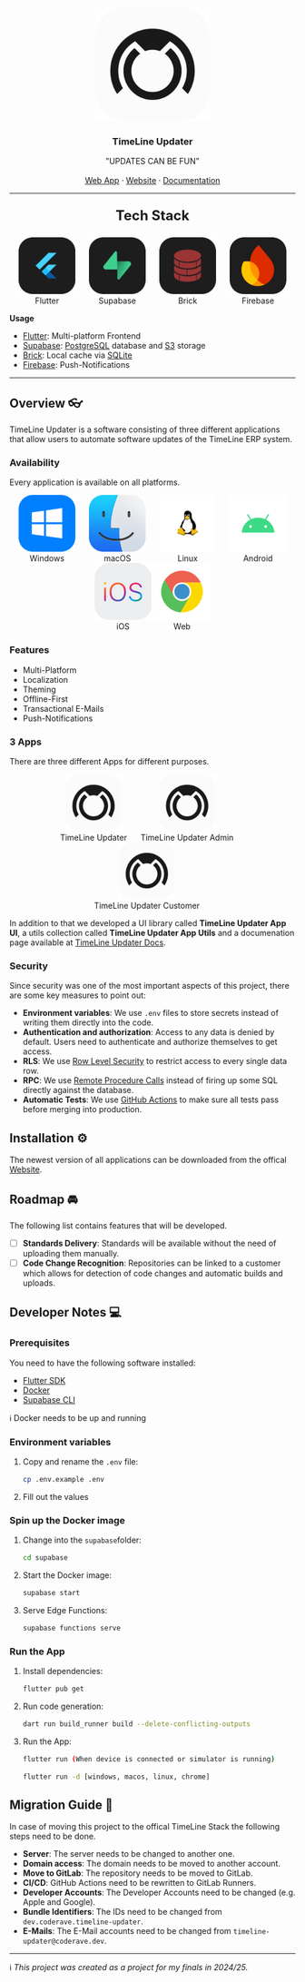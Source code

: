 <div align="center">
  <a href="https://github.com/coderaveHQ/timeline_updater_app">
    <img src="./images/timeline-updater.png" alt="Logo" width="200" height="200">
  </a>

  <h3 align="center">TimeLine Updater</h3>

  <p align="center">
    "UPDATES CAN BE FUN"
    <br />
    <br />
    <a href="https://app.timeline-updater.com">Web App</a>
    ·
    <a href="https://timeline-updater.com">Website</a>
    ·
    <a href="https://docs.timeline-updater.com">Documentation</a>
  </p>
</div>

---

<p align="center" style="font-size: 24px;">
  <strong>Tech Stack</strong>
</p>

<p align="center">
  <span style="display: inline-block; text-align: center; margin-right: 20px;">
    <img src="./images/flutter.png" width="100" height="100" />
    <br>Flutter
  </span>
  <span style="display: inline-block; text-align: center; margin-right: 20px;">
    <img src="./images/supabase.png" width="100" height="100" />
    <br>Supabase
  </span>
  <span style="display: inline-block; text-align: center; margin-right: 20px;">
    <img src="./images/brick.png" width="100" height="100" />
    <br>Brick
  </span>
  <span style="display: inline-block; text-align: center;">
    <img src="./images/firebase.png" width="100" height="100" />
    <br>Firebase
  </span>
</p>

<strong>Usage</strong>

- [Flutter](https://flutter.dev): Multi-platform Frontend
- [Supabase](https://supabase.com/): [PostgreSQL](https://www.postgresql.org/) database and [S3](https://aws.amazon.com/de/s3/) storage
- [Brick](https://pub.dev/packages/brick_offline_first): Local cache via [SQLite](https://www.sqlite.org/)
- [Firebase](https://firebase.google.com/): Push-Notifications

---

## Overview 👓

TimeLine Updater is a software consisting of three different applications that allow users to automate software updates of the TimeLine ERP system.

### Availability

Every application is available on all platforms.

<p align="center">
  <span style="display: inline-block; text-align: center; margin-right: 20px;">
    <img src="./images/windows.png" width="100" height="100" />
    <br>Windows
  </span>
  <span style="display: inline-block; text-align: center; margin-right: 20px;">
    <img src="./images/macos.png" width="100" height="100" />
    <br>macOS
  </span>
  <span style="display: inline-block; text-align: center; margin-right: 20px;">
    <img src="./images/linux.png" width="100" height="100" />
    <br>Linux
  </span>
  <span style="display: inline-block; text-align: center;">
    <img src="./images/android.png" width="100" height="100" />
    <br>Android
  </span>
  <span style="display: inline-block; text-align: center;">
    <img src="./images/ios.png" width="100" height="100" />
    <br>iOS
  </span>
  <span style="display: inline-block; text-align: center;">
    <img src="./images/chrome.png" width="100" height="100" />
    <br>Web
  </span>
</p>

### Features

- Multi-Platform
- Localization
- Theming
- Offline-First
- Transactional E-Mails
- Push-Notifications

### 3 Apps

There are three different Apps for different purposes.

<p align="center">
  <span style="display: inline-block; text-align: center; margin-right: 20px;">
    <img src="./images/timeline-updater.png" width="100" height="100" />
    <br>TimeLine Updater
  </span>
  <span style="display: inline-block; text-align: center; margin-right: 20px;">
    <img src="./images/timeline-updater-admin.png" width="100" height="100" />
    <br>TimeLine Updater Admin
  </span>
  <span style="display: inline-block; text-align: center; margin-right: 20px;">
    <img src="./images/timeline-updater-customer.png" width="100" height="100" />
    <br>TimeLine Updater Customer
  </span>
</p>

In addition to that we developed a UI library called **TimeLine Updater App UI**, a utils collection called **TimeLine Updater App Utils** and a documenation page available at [TimeLine Updater Docs](https://docs.timeline-updater.com).

### Security

Since security was one of the most important aspects of this project, there are some key measures to point out:

- **Environment variables**: We use `.env` files to store secrets instead of writing them directly into the code.
- **Authentication and authorization**: Access to any data is denied by default. Users need to authenticate and authorize themselves to get access.
- **RLS**: We use [Row Level Security](https://supabase.com/docs/guides/database/postgres/row-level-security) to restrict access to every single data row.
- **RPC**: We use [Remote Procedure Calls](https://supabase.com/docs/reference/dart/rpc) instead of firing up some SQL directly against the database.
- **Automatic Tests**: We use [GitHub Actions](https://github.com/features/actions) to make sure all tests pass before merging into production.

## Installation ⚙️

The newest version of all applications can be downloaded from the offical [Website](https://timeline-updater.com).

## Roadmap 🚘

The following list contains features that will be developed.

- [ ] **Standards Delivery**: Standards will be available without the need of uploading them manually.
- [ ] **Code Change Recognition**: Repositories can be linked to a customer which allows for detection of code changes and automatic builds and uploads.

## Developer Notes 💻

### Prerequisites

You need to have the following software installed:

- [Flutter SDK](https://docs.flutter.dev/get-started/install)
- [Docker](https://www.docker.com/products/docker-desktop)
- [Supabase CLI](https://supabase.com/docs/guides/local-development/cli/getting-started?queryGroups=platform&platform=macos)

ℹ️ Docker needs to be up and running

### Environment variables

1. Copy and rename the `.env` file:
    ```bash
    cp .env.example .env
    ```
2. Fill out the values

### Spin up the Docker image

1. Change into the `supabase`folder:
    ```bash
    cd supabase
    ```
2. Start the Docker image:
    ```bash
    supabase start
    ```
3. Serve Edge Functions:
    ```bash
    supabase functions serve
    ```

### Run the App

1. Install dependencies:
    ```bash
    flutter pub get
    ```
2. Run code generation:
    ```bash
    dart run build_runner build --delete-conflicting-outputs
    ```
3. Run the App:
   ```bash
   flutter run (When device is connected or simulator is running)
   ```
   ```bash
   flutter run -d [windows, macos, linux, chrome]
   ```

## Migration Guide 🚚

In case of moving this project to the offical TimeLine Stack the following steps need to be done.

- **Server**: The server needs to be changed to another one.
- **Domain access**: The domain needs to be moved to another account.
- **Move to GitLab**: The repository needs to be moved to GitLab.
- **CI/CD**: GitHub Actions need to be rewritten to GitLab Runners.
- **Developer Accounts**: The Developer Accounts need to be changed (e.g. Apple and Google).
- **Bundle Identifiers**: The IDs need to be changed from `dev.coderave.timeline-updater`.
- **E-Mails**: The E-Mail accounts need to be changed from `timeline-updater@coderave.dev`.

---

ℹ️ *This project was created as a project for my finals in 2024/25.*